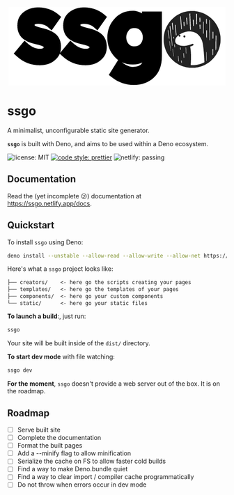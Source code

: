 <p align="center">
  <img src="./assets/logo.png">
</p>

# ssgo

A minimalist, unconfigurable static site generator.

**`ssgo`** is built with Deno, and aims to be used within a Deno ecosystem.

![license: MIT](https://img.shields.io/github/license/mdubourg001/ssgo?style=flat-square)
[![code style: prettier](https://img.shields.io/badge/code_style-prettier-ff69b4.svg?style=flat-square)](https://github.com/prettier/prettier)
![netlify: passing](https://img.shields.io/netlify/d9dae2e0-b3b2-4c86-aee8-7a625de6e18a?style=flat-square)

## Documentation

Read the (yet incomplete 😕) documentation at https://ssgo.netlify.app/docs.

## Quickstart

To install `ssgo` using Deno:

```bash
deno install --unstable --allow-read --allow-write --allow-net https://denopkg.com/mdubourg001/ssgo/ssgo.ts
```

Here's what a `ssgo` project looks like:

```plaintext
├── creators/    <- here go the scripts creating your pages
├── templates/   <- here go the templates of your pages
├── components/  <- here go your custom components
└── static/      <- here go your static files
```

**To launch a build**:, just run:

```bash
ssgo
```

Your site will be built inside of the `dist/` directory.

**To start dev mode** with file watching:

```bash
ssgo dev
```

**For the moment**, `ssgo` doesn't provide a web server out of the box.
It is on the roadmap.

## Roadmap

- [ ] Serve built site
- [ ] Complete the documentation
- [ ] Format the built pages
- [ ] Add a --minify flag to allow minification
- [ ] Serialize the cache on FS to allow faster cold builds
- [ ] Find a way to make Deno.bundle quiet
- [ ] Find a way to clear import / compiler cache programmatically
- [ ] Do not throw when errors occur in dev mode
